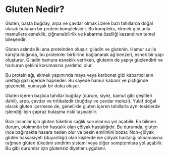 # Gluten Nedir?

Gluten, başta buğday, arpa ve çavdar olmak üzere bazı tahıllarda doğal olarak bulunan bir protein kompleksidir. Bu kompleks, ekmek gibi unlu mamullere esneklik, çiğnenebilirlik ve kabarma özelliği kazandıran temel bileşendir.

Gluten aslında iki ana proteinden oluşur: gliadin ve glutenin. Hamur su ile karıştırıldığında, bu proteinler birbirine bağlanarak ağ benzeri, esnek bir yapı oluşturur. Gliadin hamura esneklik verirken, glutenin de yapıyı güçlendirir ve hamurun şeklini korumasına yardımcı olur.

Bu protein ağı, ekmek yapımında maya veya karbonat gibi kabartıcıların ürettiği gazı içeride hapseder. Bu sayede hamur kabarır ve piştiğinde gözenekli, yumuşak bir doku oluşur.

Gluten içeren başlıca tahıllar buğday (durum, siyez, kamut gibi çeşitleri dahil), arpa, çavdar ve tritikaledir (buğday ve çavdar melezi). Yulaf doğal olarak gluten içermese de, genellikle gluten içeren tahıllarla aynı tesislerde işlendiği için çapraz bulaşma riski taşıyabilir.

Bazı insanlar için gluten tüketimi sağlık sorunlarına yol açabilir. En bilinen durum, otoimmün bir hastalık olan çölyak hastalığıdır. Bu durumda, gluten ince bağırsakta hasara neden olur ve besin emilimini bozar. Non-çölyak gluten hassasiyeti (duyarlılığı) olan kişilerde ise çölyak hastalığı olmamasına rağmen glüten tüketimi sindirim sistemi veya diğer semptomlara yol açabilir. Bu gibi durumlar için glutensiz diyetler uygulanır.